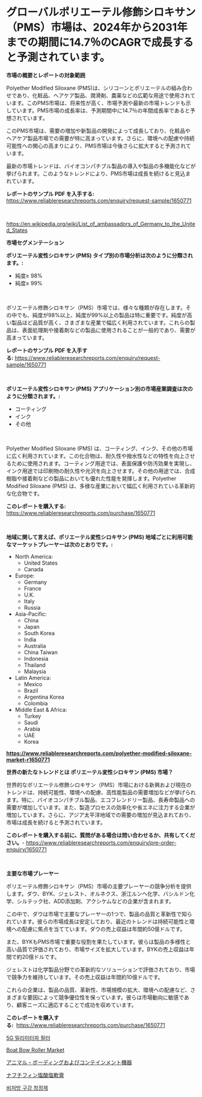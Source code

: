 <p><h1>グローバルポリエーテル修飾シロキサン（PMS）市場は、2024年から2031年までの期間に14.7％のCAGRで成長すると予測されています。</h1></p><p><strong>市場の概要とレポートの対象範囲</strong></p>
<p><p>Polyether Modified Siloxane (PMS)は、シリコーンとポリエーテルの組み合わせであり、化粧品、ヘアケア製品、潤滑剤、農薬などの広範な用途で使用されています。このPMS市場は、将来性が高く、市場予測や最新の市場トレンドも示しています。PMS市場の成長率は、予測期間中に14.7％の年間成長率であると予想されています。</p><p>このPMS市場は、需要の増加や新製品の開発によって成長しており、化粧品やヘアケア製品市場での需要が特に高まっています。さらに、環境への配慮や持続可能性への関心の高まりにより、PMS市場は今後さらに拡大すると予測されています。</p><p>最新の市場トレンドは、バイオコンパチブル製品の導入や製品の多機能化などが挙げられます。このようなトレンドにより、PMS市場は成長を続けると見込まれています。</p></p>
<p><strong>レポートのサンプル PDF を入手する:</strong> <a href="https://www.reliableresearchreports.com/enquiry/request-sample/1650771">https://www.reliableresearchreports.com/enquiry/request-sample/1650771</a></p>
<p>&nbsp;</p>
<p><a href="https://en.wikipedia.org/wiki/List_of_ambassadors_of_Germany_to_the_United_States">https://en.wikipedia.org/wiki/List_of_ambassadors_of_Germany_to_the_United_States</a></p>
<p><strong>市場セグメンテーション</strong></p>
<p><strong>ポリエーテル変性シロキサン (PMS) タイプ別の市場分析は次のように分類されます。:</strong></p>
<p><ul><li>純度≥ 98%</li><li>純度≥ 99%</li></ul></p>
<p>&nbsp;</p>
<p><p>ポリエーテル修飾シロキサン（PMS）市場では、様々な種類が存在します。その中でも、純度が98%以上、純度が99%以上の製品は特に重要です。純度が高い製品ほど品質が高く、さまざまな産業で幅広く利用されています。これらの製品は、表面処理剤や接着剤などの製品に使用されることが一般的であり、需要が高まっています。</p></p>
<p><strong>レポートのサンプル PDF を入手する:</strong>&nbsp;<a href="https://www.reliableresearchreports.com/enquiry/request-sample/1650771">https://www.reliableresearchreports.com/enquiry/request-sample/1650771</a></p>
<p>&nbsp;</p>
<p><strong> ポリエーテル変性シロキサン (PMS) アプリケーション別の市場産業調査は次のように分類されます。:</strong></p>
<p><ul><li>コーティング</li><li>インク</li><li>その他</li></ul></p>
<p>&nbsp;</p>
<p><p>Polyether Modified Siloxane (PMS) は、コーティング、インク、その他の市場に広く利用されています。この化合物は、耐久性や撥水性などの特性を向上させるために使用されます。コーティング用途では、表面保護や防汚効果を実現し、インク用途では印刷物の耐久性や光沢を向上させます。その他の用途では、合成樹脂や接着剤などの製品においても優れた性能を発揮します。Polyether Modified Siloxane (PMS) は、多様な産業において幅広く利用されている革新的な化合物です。</p></p>
<p><strong>このレポートを購入する:</strong>&nbsp; <a href="https://www.reliableresearchreports.com/purchase/1650771">https://www.reliableresearchreports.com/purchase/1650771</a></p>
<p>&nbsp;</p>
<p><strong>地域に関して言えば、ポリエーテル変性シロキサン (PMS) 地域ごとに利用可能なマーケットプレーヤーは次のとおりです。:</strong></p>
<p><ul>
    <li>
        North America:
        <ul>
            <li>United States</li>
            <li>Canada</li>
        </ul>
    </li>
    <li>
        Europe:
        <ul>
            <li>Germany</li>
            <li>France</li>
            <li>U.K.</li>
            <li>Italy</li>
            <li>Russia</li>
        </ul>
    </li>
    <li>
        Asia-Pacific:
        <ul>
            <li>China</li>
            <li>Japan</li>
            <li>South Korea</li>
            <li>India</li>
            <li>Australia</li>
            <li>China Taiwan</li>
            <li>Indonesia</li>
            <li>Thailand</li>
            <li>Malaysia</li>
        </ul>
    </li>
    <li>
        Latin America:
        <ul>
            <li>Mexico</li>
            <li>Brazil</li>
            <li>Argentina Korea</li>
            <li>Colombia</li>
        </ul>
    </li>
    <li>
        Middle East & Africa:
        <ul>
            <li>Turkey</li>
            <li>Saudi</li>
            <li>Arabia</li>
            <li>UAE</li>
            <li>Korea</li>
        </ul>
    </li>
    </ul></p>
<p><strong><a href="https://www.reliableresearchreports.com/polyether-modified-siloxane-market-r1650771">https://www.reliableresearchreports.com/polyether-modified-siloxane-market-r1650771</a></strong>&nbsp;</p>
<p><strong>世界の新たなトレンドとは ポリエーテル変性シロキサン (PMS) 市場？</strong></p>
<p><p>世界的なポリエーテル修飾シロキサン（PMS）市場における新興および現在のトレンドは、持続可能性、環境への配慮、高性能製品の需要増加などが挙げられます。特に、バイオコンパチブル製品、エコフレンドリー製品、長寿命製品への需要が増加しています。また、製造プロセスの効率化や省エネに注力する企業が増加しています。さらに、アジア太平洋地域での需要の増加が見込まれており、市場は成長を続けると予測されています。</p></p>
<p><strong>このレポートを購入する前に、質問がある場合は問い合わせるか、共有してください。</strong>- <a href="https://www.reliableresearchreports.com/enquiry/pre-order-enquiry/1650771">https://www.reliableresearchreports.com/enquiry/pre-order-enquiry/1650771</a></p>
<p>&nbsp;</p>
<p><strong>主要な市場プレーヤー</strong></p>
<p><p>ポリエーテル修飾シロキサン（PMS）市場の主要プレーヤーの競争分析を提供します。ダウ、BYK、ジェレスト、オルネクス、浙江ルンヘ化学、バシルドン化学、シルテック社、ADD添加剤、アクシケムなどの企業が含まれます。</p><p>この中で、ダウは市場で主要なプレーヤーの1つで、製品の品質と革新性で知られています。彼らの市場成長は安定しており、最近のトレンドは持続可能性と環境への配慮に焦点を当てています。ダウの売上収益は年間約50億ドルです。</p><p>また、BYKもPMS市場で重要な役割を果たしています。彼らは製品の多様性と高い品質で評価されており、市場サイズを拡大しています。BYKの売上収益は年間で約20億ドルです。</p><p>ジェレストは化学製品分野での革新的なソリューションで評価されており、市場で競争力を維持しています。その売上収益は年間約10億ドルです。</p><p>これらの企業は、製品の品質、革新性、市場規模の拡大、環境への配慮など、さまざまな要因によって競争優位性を保っています。彼らは市場動向に敏感であり、顧客ニーズに適応することで成功を収めています。</p></p>
<p><strong>このレポートを購入する:</strong>&nbsp;&nbsp;<a href="https://www.reliableresearchreports.com/purchase/1650771">https://www.reliableresearchreports.com/purchase/1650771</a></p>
<p><p><a href="https://github.com/OwenHamiytll568745/Market-Research-Report-List-2/blob/main/7458371149020.md">5G 밀리미터파 필터</a></p><p><a href="https://issuu.com/reportprime-2/docs/boat-bow-roller-market-size-2030.pptx">Boat Bow Roller Market</a></p><p><a href="https://medium.com/@alfredodance/%E5%8B%95%E7%89%A9%E3%81%AE%E9%A0%90%E3%81%91%E5%A0%B4%E3%82%84%E9%96%89%E3%81%98%E8%BE%BC%E3%82%81%E6%96%BD%E8%A8%AD%E3%81%AE%E5%B8%82%E5%A0%B4%E8%AA%BF%E6%9F%BB%E3%83%AC%E3%83%9D%E3%83%BC%E3%83%88-%E8%A3%BD%E5%93%81%E3%82%BF%E3%82%A4%E3%83%97-%E3%83%97%E3%83%A9%E3%82%B9%E3%83%81%E3%83%83%E3%82%AF-%E9%87%91%E5%B1%9E-%E6%9C%A8%E8%A3%BD-%E3%82%A8%E3%83%B3%E3%83%89%E3%83%A6%E3%83%BC%E3%82%B9-%E4%BD%8F%E6%B0%91-%E7%8D%A3%E5%8C%BB-%E6%B3%95%E5%9F%B7%E8%A1%8C%E6%A9%9F%E9%96%A2%E3%81%8A%E3%82%88%E3%81%B3%E8%BB%8D%E4%BA%8B-%E5%8B%95%E7%89%A9%E5%9C%92%E3%81%AE%E3%82%B1%E3%82%A2%E3%82%BF%E3%82%A4%E3%82%AB%E3%83%BC-%E3%81%9D%E3%81%AE%E4%BB%96-%E5%9C%B0%E5%9F%9F%E5%88%A52024%E5%B9%B4%E3%81%8B%E3%82%892031%E5%B9%B4%E3%81%BE%E3%81%A7-820aa3ca7b4b">アニマル・ボーディングおよびコンテインメント機器</a></p><p><a href="https://github.com/LizaHeller2023/Market-Research-Report-List-1/blob/main/9114156141159.md">ナフチフィン塩酸塩軟膏</a></p><p><a href="https://github.com/brendon65677/Market-Research-Report-List-1/blob/main/3103900149021.md">비처방 구강 청정제</a></p></p>